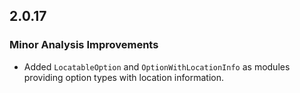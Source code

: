 ## 2.0.17

### Minor Analysis Improvements

* Added `LocatableOption` and `OptionWithLocationInfo` as modules providing option types with location information.
